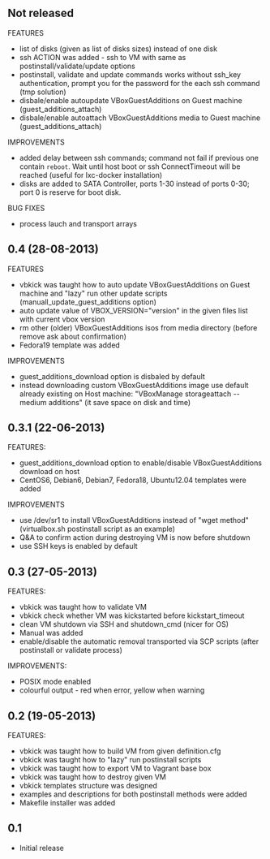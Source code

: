 ## Not released

FEATURES
 - list of disks (given as list of disks sizes) instead of one disk
 - ssh ACTION was added - ssh to VM with same as postinstall/validate/update options
 - postinstall, validate and update commands works without ssh_key authentication, prompt you for the password for the each ssh command (tmp solution)
 - disbale/enable autoupdate VBoxGuestAdditions on Guest machine (guest_additions_attach)
 - disbale/enable autoattach VBoxGuestAdditions media to Guest machine (guest_additions_attach)

IMPROVEMENTS
 - added delay between ssh commands; command not fail if previous one contain `reboot`. Wait until host boot or ssh ConnectTimeout will be reached (useful for lxc-docker installation)
 - disks are added to SATA Controller, ports 1-30 instead of ports 0-30; port 0 is reserve for boot disk.

BUG FIXES
 - process lauch and transport arrays

## 0.4 (28-08-2013)

FEATURES
 - vbkick was taught how to auto update VBoxGuestAdditions on Guest machine and "lazy" run other update scripts (manuall_update_guest_additions option)
 - auto update value of VBOX_VERSION="version" in the given files list with current vbox version
 - rm other (older) VBoxGuestAdditions isos from media directory (before remove ask about confirmation)
 - Fedora19 template was added

IMPROVEMENTS
 - guest_additions_download option is disbaled by default
 - instead downloading custom VBoxGuestAdditions image use default already existing on Host machine: "VBoxManage storageattach --medium additions" (it save space on disk and time)

## 0.3.1 (22-06-2013)

FEATURES:
 - guest_additions_download option to enable/disable VBoxGuestAdditions download on host
 - CentOS6, Debian6, Debian7, Fedora18, Ubuntu12.04 templates were added

IMPROVEMENTS
 - use /dev/sr1 to install VBoxGuestAdditions instead of "wget method" (virtualbox.sh postinstall script as an example)
 - Q&A to confirm action during destroying VM is now before shutdown
 - use SSH keys is enabled by default

## 0.3 (27-05-2013)

FEATURES:
 - vbkick was taught how to validate VM
 - vbkick check whether VM was kickstarted before kickstart_timeout
 - clean VM shutdown via SSH and shutdown_cmd (nicer for OS)
 - Manual was added
 - enable/disable the automatic removal transported via SCP scripts (after postinstall or validate process)

IMPROVEMENTS:
 - POSIX mode enabled
 - colourful output - red when error, yellow when warning

## 0.2 (19-05-2013)

FEATURES:
 - vbkick was taught how to build VM from given definition.cfg
 - vbkick was taught how to "lazy" run postinstall scripts
 - vbkick was taught how to export VM to Vagrant base box
 - vbkick was taught how to destroy given VM
 - vbkick templates structure was designed
 - examples and descriptions for both postinstall methods were added
 - Makefile installer was added

## 0.1 
 - Initial release
